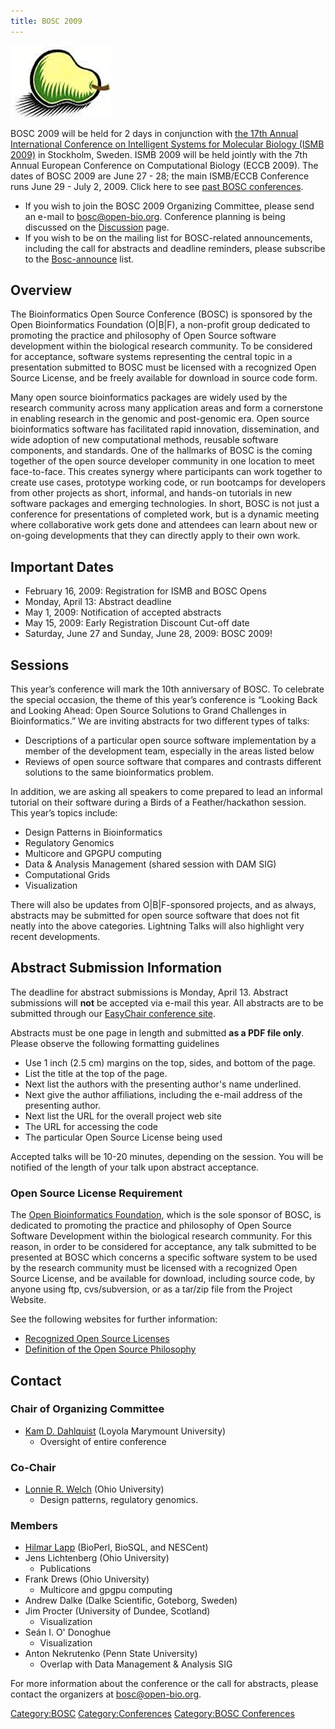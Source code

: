 ```yaml
---
title: BOSC 2009
---
```


![The Bosc Pair](Pear.png "The Bosc Pair")

BOSC 2009 will be held for 2 days in conjunction with [the 17th Annual
International Conference on Intelligent Systems for Molecular Biology
(ISMB 2009)](http://www.iscb.org/ismbeccb2009/index.php) in Stockholm,
Sweden. ISMB 2009 will be held jointly with the 7th Annual European
Conference on Computational Biology (ECCB 2009). The dates of BOSC 2009
are June 27 - 28; the main ISMB/ECCB Conference runs June 29 - July 2,
2009. Click here to see [ past BOSC
conferences](Past_BOSC_conferences "wikilink").

-   If you wish to join the BOSC 2009 Organizing Committee, please send
    an e-mail to <bosc@open-bio.org>. Conference planning is being
    discussed on the [ Discussion](Talk:BOSC_2009 "wikilink") page.
-   If you wish to be on the mailing list for BOSC-related
    announcements, including the call for abstracts and deadline
    reminders, please subscribe to the
    [Bosc-announce](http://lists.open-bio.org/mailman/listinfo/bosc-announce) list.

Overview
--------

The Bioinformatics Open Source Conference (BOSC) is sponsored by the
Open Bioinformatics Foundation (O|B|F), a non-profit group dedicated to
promoting the practice and philosophy of Open Source software
development within the biological research community. To be considered
for acceptance, software systems representing the central topic in a
presentation submitted to BOSC must be licensed with a recognized Open
Source License, and be freely available for download in source code
form.

Many open source bioinformatics packages are widely used by the research
community across many application areas and form a cornerstone in
enabling research in the genomic and post-genomic era. Open source
bioinformatics software has facilitated rapid innovation, dissemination,
and wide adoption of new computational methods, reusable software
components, and standards. One of the hallmarks of BOSC is the coming
together of the open source developer community in one location to meet
face-to-face. This creates synergy where participants can work together
to create use cases, prototype working code, or run bootcamps for
developers from other projects as short, informal, and hands-on
tutorials in new software packages and emerging technologies. In short,
BOSC is not just a conference for presentations of completed work, but
is a dynamic meeting where collaborative work gets done and attendees
can learn about new or on-going developments that they can directly
apply to their own work.

Important Dates
---------------

-   February 16, 2009: Registration for ISMB and BOSC Opens
-   Monday, April 13: Abstract deadline
-   May 1, 2009: Notification of accepted abstracts
-   May 15, 2009: Early Registration Discount Cut-off date
-   Saturday, June 27 and Sunday, June 28, 2009: BOSC 2009!

Sessions
--------

This year’s conference will mark the 10th anniversary of BOSC. To
celebrate the special occasion, the theme of this year’s conference is
“Looking Back and Looking Ahead: Open Source Solutions to Grand
Challenges in Bioinformatics.” We are inviting abstracts for two
different types of talks:

-   Descriptions of a particular open source software implementation by
    a member of the development team, especially in the areas listed
    below
-   Reviews of open source software that compares and contrasts
    different solutions to the same bioinformatics problem.

In addition, we are asking all speakers to come prepared to lead an
informal tutorial on their software during a Birds of a
Feather/hackathon session. This year’s topics include:

-   Design Patterns in Bioinformatics
-   Regulatory Genomics
-   Multicore and GPGPU computing
-   Data & Analysis Management (shared session with DAM SIG)
-   Computational Grids
-   Visualization

There will also be updates from O|B|F-sponsored projects, and as always,
abstracts may be submitted for open source software that does not fit
neatly into the above categories. Lightning Talks will also highlight
very recent developments.

Abstract Submission Information
-------------------------------

The deadline for abstract submissions is Monday, April 13. Abstract
submissions will **not** be accepted via e-mail this year. All abstracts
are to be submitted through our [EasyChair conference
site](https://www.easychair.org/login.cgi?conf=bosc2009).

Abstracts must be one page in length and submitted **as a PDF file
only**. Please observe the following formatting guidelines

-   Use 1 inch (2.5 cm) margins on the top, sides, and bottom of
    the page.
-   List the title at the top of the page.
-   Next list the authors with the presenting author's name underlined.
-   Next give the author affiliations, including the e-mail address of
    the presenting author.
-   Next list the URL for the overall project web site
-   The URL for accessing the code
-   The particular Open Source License being used

Accepted talks will be 10-20 minutes, depending on the session. You will
be notified of the length of your talk upon abstract acceptance.

### Open Source License Requirement

The [Open Bioinformatics Foundation](OBF "wikilink"), which is the sole
sponsor of BOSC, is dedicated to promoting the practice and philosophy
of Open Source Software Development within the biological research
community. For this reason, in order to be considered for acceptance,
any talk submitted to be presented at BOSC which concerns a specific
software system to be used by the research community must be licensed
with a recognized Open Source License, and be available for download,
including source code, by anyone using ftp, cvs/subversion, or as a
tar/zip file from the Project Website.

See the following websites for further information:

-   [Recognized Open Source
    Licenses](http://www.opensource.org/licenses/)
-   [Definition of the Open Source
    Philosophy](http://www.opensource.org/docs/definition.php)

Contact
-------

### Chair of Organizing Committee

-   [Kam D. Dahlquist](http://myweb.lmu.edu/kdahlqui) (Loyola
    Marymount University)
    -   Oversight of entire conference

### Co-Chair

-   [Lonnie R. Welch](http://www.ohio.edu/cidds/welch/)
    (Ohio University)
    -   Design patterns, regulatory genomics.

### Members

-   [Hilmar Lapp](bp:Hilmar_Lapp "wikilink") (BioPerl, BioSQL,
    and NESCent)
-   Jens Lichtenberg (Ohio University)
    -   Publications
-   Frank Drews (Ohio University)
    -   Multicore and gpgpu computing
-   Andrew Dalke (Dalke Scientific, Goteborg, Sweden)
-   Jim Procter (University of Dundee, Scotland)
    -   Visualization
-   Seán I. O' Donoghue
    -   Visualization
-   Anton Nekrutenko (Penn State University)
    -   Overlap with Data Management & Analysis SIG

For more information about the conference or the call for abstracts,
please contact the organizers at
[bosc@open-bio.org](mailto:bosc@openbio.org).

<Category:BOSC> <Category:Conferences> [Category:BOSC
Conferences](Category:BOSC_Conferences "wikilink")
